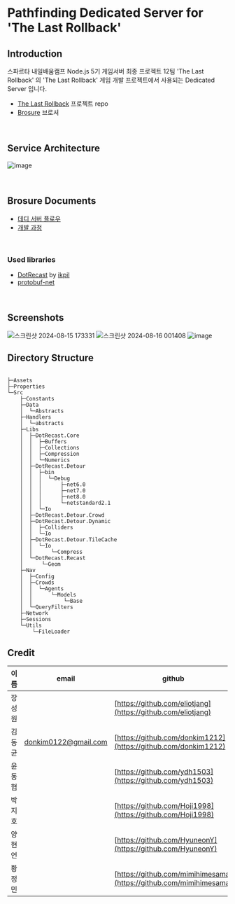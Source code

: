 # Pathfinding Dedicated Server for '**The Last Rollback**'

## Introduction

 스파르타 내일배움캠프 Node.js 5기 게임서버 최종 프로젝트
 12팀 'The Last Rollback' 의 'The Last Rollback' 게임 개발 프로젝트에서 사용되는 Dedicated Server 입니다.

- [The Last Rollback](https://github.com/eliotjang/the-last-rollback-server) 프로젝트 repo
- [Brosure](https://www.notion.so/eliotjang/12-Rules-for-Life-3d4bbae7340d4a98bd97ac411c45a1de)  브로셔

<br> 

## Service Architecture
![image](https://github.com/user-attachments/assets/1eb36a53-7021-4609-9f00-9d2d432527a0)

<br>

## Brosure Documents
- [데디 서버 플로우](https://eliotjang.notion.site/c7de917bf02144be934b05cef0e32bd8?pvs=4) 
- [개발 과정](https://eliotjang.notion.site/Dedicated-Server-247a2325e5b6440c933b521d063184f8?pvs=4)

<br>

### Used libraries
- [DotRecast](https://github.com/ikpil/DotRecast?tab=readme-ov-file) by [ikpil](https://github.com/ikpil)  
- [protobuf-net](https://github.com/protobuf-net/protobuf-net)

<br>

## Screenshots

![스크린샷 2024-08-15 173331](https://github.com/user-attachments/assets/f7f128e6-dcfd-468f-b1d3-68984c853e32)
![스크린샷 2024-08-16 001408](https://github.com/user-attachments/assets/b7bad15b-26fa-4a08-8a64-9b5bd06127d5)
![image](https://github.com/user-attachments/assets/d114c6ae-2d79-4178-8b19-7fce2cde9860)

## Directory Structure
```

├─Assets
├─Properties
└─Src
    ├─Constants
    ├─Data
    │  └─Abstracts
    ├─Handlers
    │  └─abstracts
    ├─Libs
    │  ├─DotRecast.Core
    │  │  ├─Buffers
    │  │  ├─Collections
    │  │  ├─Compression
    │  │  └─Numerics
    │  ├─DotRecast.Detour
    │  │  ├─bin
    │  │  │  └─Debug
    │  │  │      ├─net6.0
    │  │  │      ├─net7.0
    │  │  │      ├─net8.0
    │  │  │      └─netstandard2.1
    │  │  └─Io
    │  ├─DotRecast.Detour.Crowd
    │  ├─DotRecast.Detour.Dynamic
    │  │  ├─Colliders
    │  │  └─Io
    │  ├─DotRecast.Detour.TileCache
    │  │  └─Io
    │  │      └─Compress
    │  └─DotRecast.Recast
    │      └─Geom
    ├─Nav
    │  ├─Config
    │  ├─Crowds
    │  │  └─Agents
    │  │      └─Models
    │  │          └─Base
    │  └─QueryFilters
    ├─Network
    ├─Sessions
    └─Utils
        └─FileLoader

```

## Credit

| 이름           | email    | github              |
|----------------|-------------------------------|-----------------------------|
|장성원          | []() | [https://github.com/eliotjang](https://github.com/eliotjang) |
|김동균          | donkim0122@gmail.com | [https://github.com/donkim1212](https://github.com/donkim1212) |
|윤동협          | []() | [https://github.com/ydh1503](https://github.com/ydh1503) |
|박지호          | []() | [https://github.com/Hoji1998](https://github.com/Hoji1998) |
|양현언          | []() | [https://github.com/HyuneonY](https://github.com/HyuneonY) |
|황정민          | []() | [https://github.com/mimihimesama](https://github.com/mimihimesama) |

<br>

